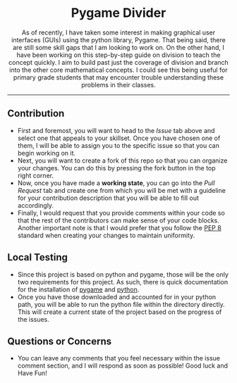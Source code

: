 <h1 align="center">Pygame Divider</h1>

<p align="center"> As of recently, I have taken some interest in making graphical user interfaces (GUIs) using the python library, Pygame. That being said, there are still some skill gaps that I am looking to work on. On the other hand, I have been working on this step-by-step guide on division to teach the concept quickly. I aim to build past just the coverage of division and branch into the other core mathematical concepts. I could see this being useful for primary grade students that may encounter trouble understanding these problems in their classes.
    <br/>
</p>

---

## Contribution
- First and foremost, you will want to head to the *Issue* tab above and select one that appeals to your skillset. Once you have chosen one of them, I will be able to assign you to the specific issue so that you can begin working on it.
- Next, you will want to create a fork of this repo so that you can organize your changes. You can do this by pressing the fork button in the top right corner.
- Now, once you have made a **working state**, you can go into the *Pull Request* tab and create one from which you will be met with a guideline for your contribution description that you will be able to fill out accordingly.
- Finally, I would request that you provide comments within your code so that the rest of the contributors can make sense of your code blocks. Another important note is that I would prefer that you follow the [PEP 8](https://peps.python.org/pep-0008/#:~:text=The%20Python%20standard%20library%20is,inside%20parentheses%2C%20brackets%20and%20braces.) standard when creating your changes to maintain uniformity.
 
## Local Testing
- Since this project is based on python and pygame, those will be the only two requirements for this project. As such, there is quick documentation for the installation of [pygame](https://www.pygame.org/wiki/GettingStarted) and [python](https://medium.com/co-learning-lounge/how-to-download-install-python-on-windows-2021-44a707994013).
- Once you have those downloaded and accounted for in your python path, you will be able to run the python file within the directory directly. This will create a current state of the project based on the progress of the issues.

## Questions or Concerns
- You can leave any comments that you feel necessary within the issue comment section, and I will respond as soon as possible! Good luck and Have Fun!
